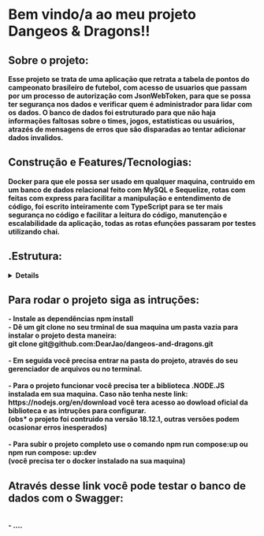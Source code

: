 <h1><strong>Bem vindo/a ao meu projeto Dangeos & Dragons!!<strong></h1>

<h2><strong><summary>Sobre o projeto:</strong></summary></h2>
  Esse projeto se trata de uma aplicação que retrata a tabela de pontos do campeonato brasileiro de futebol, com acesso de usuarios que passam por um processo de
  autorização com <strong>JsonWebToken</strong>, para que se possa ter segurança nos dados e verificar quem é administrador para lidar com os dados. O banco de dados
  foi estruturado para que não haja informações faltosas sobre o times, jogos, estatísticas ou usuários, atrazés de mensagens de erros que são disparadas ao tentar
  adicionar dados invalidos.

<h2><strong><summary>Construção e Features/Tecnologias:</strong></summary></h2
      A construção foi feita através do <strong>Docker</strong> para que ele possa ser usado em qualquer maquina, contruido em um banco de dados relacional feito com
      <strong>MySQL</strong> e <strong>Sequelize</strong>, rotas com feitas com <strong>express</strong> para facilitar a manipulação e entendimento de código, foi
      escrito inteiramente com <strong>TypeScript</strong> para se ter mais segurança no código e facilitar a leitura do código, manutenção e escalabilidade da
      aplicação, todas as rotas efunções passaram por testes utilizando <strong>chai</strong>.

<h2><summary><strong>.Estrutura:</strong></summary></h2>
<details>
      .app</br>
        ├──🔸 backend</br>
        └──🔸 frontend</br>
        └──🔹 docker-compose.dev.yml</br>
        └──🔹 docker-compose.yml</br>
        │    ├──🔸backend / src</br>
        │    │    ├──🔸 controller</br>
        │    │    └──🔸 database</br>
        │    │    └──🔸 interface</br>
        │    │    └──🔸 middlewares</br>
        │    │    └──🔸 routes</br>
        │    │    └──🔸 service</br>
        │    │    └──🔸 tests</br>
        │    │    └──🔹 app.ts</br>
        │    │    ├──🔸 tests</br>
        │    │    │   └──🔹 login.test.ts</br>
        │    │    │   └──🔹 matches.test.ts</br>
        │    │    │   └──🔹 team.test.ts</br>
        │    │    ├──🔸 mocks</br>
        │    │    │   └──🔹 loginMoks.ts</br>
        │    │    │   └──🔹 MatchesMoks.ts</br>
        │    │    │   └──🔹 TeamMoks.ts</br>
        │    ├──🔸 frontend / src</br>
        │    │    ├──🔸 components</br>
        │    │    └──🔸 images</br>
        │    │    └──🔸 pages</br>
        │    │    └──🔸 services</br> 
        │    │    └──🔸 styles</br>
        └──🔹 App.js</br>
        └──🔹 index.js</br>
  .Legenda:</br>
      🔸 Diretorios</br>
      🔹 Arquivos</br>
</details>

<h2><strong><summary>Para rodar o projeto siga as intruções:</summary></strong></h2>
      - Instale as dependências <strong>npm install</strong>
      </br>
      - Dê um git clone no seu trminal de sua maquina um pasta vazia para instalar o projeto desta maneira:
      </br>
        git clone git@github.com:DearJao/dangeos-and-dragons.git
        </br>
        </br>
      - Em seguida você precisa entrar na pasta do projeto, através do seu gerenciador de arquivos ou no terminal.
        </br>
        </br>
      - Para o projeto funcionar você precisa ter a biblioteca .NODE.JS instalada em sua maquina. Caso não tenha neste link: https://nodejs.org/en/download você tera
      acesso ao dowload oficial da biblioteca e as intruções para configurar.
      </br>
(obs* o projeto foi contruido na versão 18.12.1, outras versões podem ocasionar erros inesperados)
</br>
</br>
      - Para subir o projeto completo use o comando <strong>npm run compose:up</strong> ou <strong>npm run compose: up:dev</strong>
      </br>
      (você precisa ter o docker instalado na sua maquina)
      </br>

<h2><strong><summary>Através desse link você pode testar o banco de dados com o Swagger:</summary></strong></h2>
  </br>
      - ....
